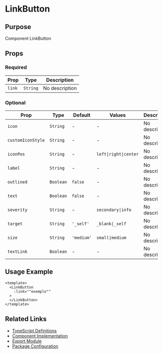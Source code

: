 # LinkButton

## Purpose

Component LinkButton

## Props

### Required
| Prop | Type | Description |
|------|------|-------------|
| `link` | `String` | No description |

### Optional
| Prop | Type | Default | Values | Description |
|------|------|---------|--------|-------------|
| `icon` | `String` | - | - | No description |
| `customIconStyle` | `String` | - | - | No description |
| `iconPos` | `String` | - | `left\|right\|center` | No description |
| `label` | `String` | - | - | No description |
| `outlined` | `Boolean` | `false` | - | No description |
| `text` | `Boolean` | `false` | - | No description |
| `severity` | `String` | - | `secondary\|info` | No description |
| `target` | `String` | `'_self'` | `_blank\|_self` | No description |
| `size` | `String` | `'medium'` | `small\|medium` | No description |
| `textLink` | `Boolean` | - | - | No description |

## Usage Example

```vue
<template>
  <LinkButton
    :link=""exemplo""
  >
  </LinkButton>
</template>
```

## Related Links

- [TypeScript Definitions](./LinkButton.d.ts)
- [Component Implementation](./LinkButton.vue)
- [Export Module](./linkbutton.js)
- [Package Configuration](./package.json)
